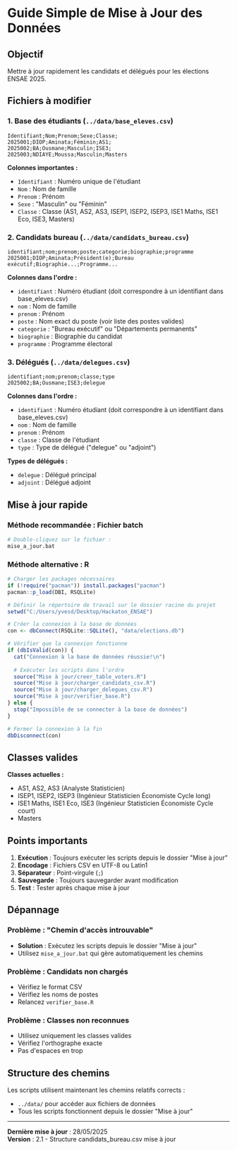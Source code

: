 # Guide Simple de Mise à Jour des Données

## Objectif
Mettre à jour rapidement les candidats et délégués pour les élections ENSAE 2025.

## Fichiers à modifier

### 1. Base des étudiants (`../data/base_eleves.csv`)
```csv
Identifiant;Nom;Prenom;Sexe;Classe;
2025001;DIOP;Aminata;Féminin;AS1;
2025002;BA;Ousmane;Masculin;ISE3;
2025003;NDIAYE;Moussa;Masculin;Masters
```

**Colonnes importantes :**
- `Identifiant` : Numéro unique de l'étudiant
- `Nom` : Nom de famille
- `Prenom` : Prénom
- `Sexe` : "Masculin" ou "Féminin"
- `Classe` : Classe (AS1, AS2, AS3, ISEP1, ISEP2, ISEP3, ISE1 Maths, ISE1 Eco, ISE3, Masters)

### 2. Candidats bureau (`../data/candidats_bureau.csv`)
```csv
identifiant;nom;prenom;poste;categorie;biographie;programme
2025001;DIOP;Aminata;Président(e);Bureau exécutif;Biographie...;Programme...
```

**Colonnes dans l'ordre :**
- `identifiant` : Numéro étudiant (doit correspondre à un identifiant dans base_eleves.csv)
- `nom` : Nom de famille
- `prenom` : Prénom
- `poste` : Nom exact du poste (voir liste des postes valides)
- `categorie` : "Bureau exécutif" ou "Départements permanents"
- `biographie` : Biographie du candidat
- `programme` : Programme électoral

### 3. Délégués (`../data/delegues.csv`)
```csv
identifiant;nom;prenom;classe;type
2025002;BA;Ousmane;ISE3;delegue
```

**Colonnes dans l'ordre :**
- `identifiant` : Numéro étudiant (doit correspondre à un identifiant dans base_eleves.csv)
- `nom` : Nom de famille
- `prenom` : Prénom
- `classe` : Classe de l'étudiant
- `type` : Type de délégué ("delegue" ou "adjoint")

**Types de délégués :**
- `delegue` : Délégué principal
- `adjoint` : Délégué adjoint

## Mise à jour rapide

### Méthode recommandée : Fichier batch
```bash
# Double-cliquez sur le fichier :
mise_a_jour.bat
```

### Méthode alternative : R
```r
# Charger les packages nécessaires
if (!require("pacman")) install.packages("pacman")
pacman::p_load(DBI, RSQLite)

# Définir le répertoire de travail sur le dossier racine du projet
setwd("C:/Users/yvesd/Desktop/Hackaton_ENSAE")

# Créer la connexion à la base de données
con <- dbConnect(RSQLite::SQLite(), "data/elections.db")

# Vérifier que la connexion fonctionne
if (dbIsValid(con)) {
  cat("Connexion à la base de données réussie!\n")
  
  # Exécuter les scripts dans l'ordre
  source("Mise à jour/creer_table_voters.R")
  source("Mise à jour/charger_candidats_csv.R")
  source("Mise à jour/charger_delegues_csv.R")
  source("Mise à jour/verifier_base.R")
} else {
  stop("Impossible de se connecter à la base de données")
}

# Fermer la connexion à la fin
dbDisconnect(con)
```

## Classes valides

**Classes actuelles :**
- AS1, AS2, AS3 (Analyste Statisticien)
- ISEP1, ISEP2, ISEP3 (Ingénieur Statisticien Économiste Cycle long)
- ISE1 Maths, ISE1 Eco, ISE3 (Ingénieur Statisticien Économiste Cycle court)
- Masters

## Points importants

1. **Exécution** : Toujours exécuter les scripts depuis le dossier "Mise à jour"
2. **Encodage** : Fichiers CSV en UTF-8 ou Latin1
3. **Séparateur** : Point-virgule (`;`)
4. **Sauvegarde** : Toujours sauvegarder avant modification
5. **Test** : Tester après chaque mise à jour

## Dépannage

### Problème : "Chemin d'accès introuvable"
- **Solution** : Exécutez les scripts depuis le dossier "Mise à jour"
- Utilisez `mise_a_jour.bat` qui gère automatiquement les chemins

### Problème : Candidats non chargés
- Vérifiez le format CSV
- Vérifiez les noms de postes
- Relancez `verifier_base.R`

### Problème : Classes non reconnues
- Utilisez uniquement les classes valides
- Vérifiez l'orthographe exacte
- Pas d'espaces en trop

## Structure des chemins

Les scripts utilisent maintenant les chemins relatifs corrects :
- `../data/` pour accéder aux fichiers de données
- Tous les scripts fonctionnent depuis le dossier "Mise à jour"

---

**Dernière mise à jour** : 28/05/2025  
**Version** : 2.1 - Structure candidats_bureau.csv mise à jour